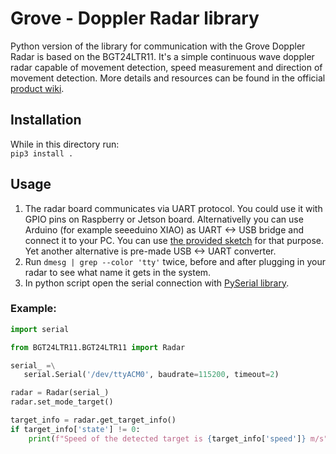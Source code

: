 # Grove - Doppler Radar library
Python version of the library for communication with the Grove Doppler Radar is based on the BGT24LTR11. It's a simple continuous wave doppler radar capable of movement detection, speed measurement and direction of movement detection. More details and resources can be found in the official [product wiki](https://wiki.seeedstudio.com/Grove-Doppler-Radar/).

## Installation
While in this directory run:  
```pip3 install .```

## Usage
1. The radar board communicates via UART protocol. You could use it with GPIO pins on Raspberry or Jetson board. Alternativelly you can use Arduino (for example seeeduino XIAO) as UART <-> USB bridge and connect it to your PC. You can use [the provided sketch](scripts/uart_bridge.ino) for that purpose. Yet another alternative is pre-made USB <-> UART converter.
2. Run <code>dmesg | grep --color 'tty'</code> twice, before and after plugging in your radar to see what name it gets in the system.
3. In python script open the serial connection with [PySerial library](https://pythonhosted.org/pyserial).
   
### Example:
```python
import serial

from BGT24LTR11.BGT24LTR11 import Radar

serial_ =\
   serial.Serial('/dev/ttyACM0', baudrate=115200, timeout=2)

radar = Radar(serial_)
radar.set_mode_target()

target_info = radar.get_target_info()
if target_info['state'] != 0:
    print(f"Speed of the detected target is {target_info['speed']} m/s")
```